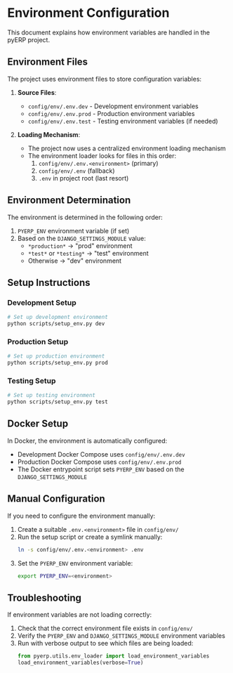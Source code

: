 # Environment Configuration

This document explains how environment variables are handled in the pyERP project.

## Environment Files

The project uses environment files to store configuration variables:

1. **Source Files**:
   - `config/env/.env.dev` - Development environment variables
   - `config/env/.env.prod` - Production environment variables
   - `config/env/.env.test` - Testing environment variables (if needed)

2. **Loading Mechanism**:
   - The project now uses a centralized environment loading mechanism
   - The environment loader looks for files in this order:
     1. `config/env/.env.<environment>` (primary)
     2. `config/env/.env` (fallback)
     3. `.env` in project root (last resort)

## Environment Determination

The environment is determined in the following order:

1. `PYERP_ENV` environment variable (if set)
2. Based on the `DJANGO_SETTINGS_MODULE` value:
   - `*production*` → "prod" environment
   - `*test*` or `*testing*` → "test" environment
   - Otherwise → "dev" environment

## Setup Instructions

### Development Setup

```bash
# Set up development environment
python scripts/setup_env.py dev
```

### Production Setup

```bash
# Set up production environment
python scripts/setup_env.py prod
```

### Testing Setup

```bash
# Set up testing environment
python scripts/setup_env.py test
```

## Docker Setup

In Docker, the environment is automatically configured:

- Development Docker Compose uses `config/env/.env.dev`
- Production Docker Compose uses `config/env/.env.prod`
- The Docker entrypoint script sets `PYERP_ENV` based on the `DJANGO_SETTINGS_MODULE`

## Manual Configuration

If you need to configure the environment manually:

1. Create a suitable `.env.<environment>` file in `config/env/`
2. Run the setup script or create a symlink manually:
   ```bash
   ln -s config/env/.env.<environment> .env
   ```
3. Set the `PYERP_ENV` environment variable:
   ```bash
   export PYERP_ENV=<environment>
   ```

## Troubleshooting

If environment variables are not loading correctly:

1. Check that the correct environment file exists in `config/env/`
2. Verify the `PYERP_ENV` and `DJANGO_SETTINGS_MODULE` environment variables
3. Run with verbose output to see which files are being loaded:
   ```python
   from pyerp.utils.env_loader import load_environment_variables
   load_environment_variables(verbose=True)
   ```
